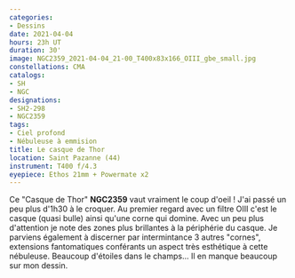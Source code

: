 ```yaml
---
categories:
- Dessins
date: 2021-04-04
hours: 23h UT
duration: 30'
image: NGC2359_2021-04-04_21-00_T400x83x166_OIII_gbe_small.jpg
constellations: CMA
catalogs:
- SH
- NGC
designations:
- SH2-298
- NGC2359
tags:
- Ciel profond
- Nébuleuse à emmision
title: Le casque de Thor
location: Saint Pazanne (44)
instrument: T400 f/4.3
eyepiece: Ethos 21mm + Powermate x2
---
```

Ce "Casque de Thor" **NGC2359** vaut vraiment le coup d'oeil ! J'ai passé un peu plus d'1h30 à le croquer. Au premier regard avec un filtre OIII c'est le casque (quasi bulle) ainsi qu'une corne qui domine. Avec un peu plus d'attention je note des zones plus brillantes à la périphérie du casque. Je parviens également à discerner par intermintance 3 autres "cornes", extensions fantomatiques conférants un aspect très esthétique à cette nébuleuse. Beaucoup d'étoiles dans le champs... Il en manque beaucoup sur mon dessin.
